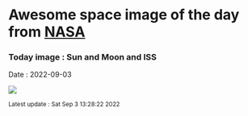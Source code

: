 
# Awesome space image of the day from [NASA](https://api.nasa.gov/)

### Today image : Sun and Moon and ISS

Date : 2022-09-03


![](https://apod.nasa.gov/apod/image/2209/Interval29seconds_Transit1200.jpg)

<small>Latest update : Sat Sep  3 13:28:22 2022</small>


